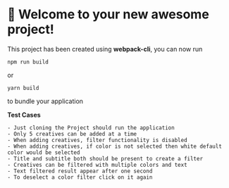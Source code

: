 # 🚀 Welcome to your new awesome project!

This project has been created using **webpack-cli**, you can now run

```
npm run build
```

or

```
yarn build
```

to bundle your application


**Test Cases**
```
- Just cloning the Project should run the application
- Only 5 creatives can be added at a time
- When adding creatives, filter functionality is disabled
- When adding creatives, if color is not selected then white default color would be selected
- Title and subtitle both should be present to create a filter
- Creatives can be filtered with multiple colors and text
- Text filtered result appear after one second
- To deselect a color filter click on it again
```